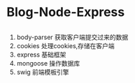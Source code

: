 # Blog-Node-Express

## 
1.  body-parser  获取客户端提交过来的数据
2.  cookies  处理cookies,存储在客户端
3.  express  基础框架
4.  mongoose 操作数据库
5.  swig 前端模板引擎